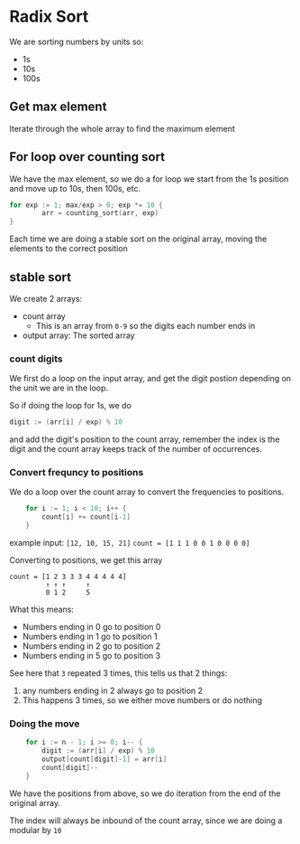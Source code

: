 # Radix Sort

We are sorting numbers by units so:
- 1s
- 10s
- 100s

## Get max element
Iterate through the whole array to find the maximum element

## For loop over counting sort
We have the max element, so we do a for loop
we start from the 1s position and move up to 10s, then 100s, etc.

```go
for exp := 1; max/exp > 0; exp *= 10 {
		arr = counting_sort(arr, exp)
}
```

Each time we are doing a stable sort on the original array, moving the elements to the correct position

## stable sort
We create 2 arrays:
- count array
  - This is an array from `0-9` so the digits each number ends in
- output array: The sorted array
  
### count digits
We first do a loop on the input array, and get the digit postion depending on the unit we are in the loop.

So if doing the loop for 1s, we do
```go
digit := (arr[i] / exp) % 10
```
and add the digit's position to the count array, remember the index is the digit and the count array keeps track of the number of occurrences.


### Convert frequncy to positions 
We do a loop over the count array to convert the frequencies to positions.
```go
	for i := 1; i < 10; i++ {
		count[i] += count[i-1]
	}
```

example input: `[12, 10, 15, 21]`
`count = [1 1 1 0 0 1 0 0 0 0]`

Converting to positions, we get this array
```less
count = [1 2 3 3 3 4 4 4 4 4]
         ↑ ↑ ↑     ↑
         0 1 2     5
```

What this means:
- Numbers ending in 0 go to position 0
- Numbers ending in 1 go to position 1
- Numbers ending in 2 go to position 2
- Numbers ending in 5 go to position 3

See here that `3` repeated 3 times, this tells us that 2 things:
1. any numbers ending in 2 always go to position 2
2. This happens 3 times, so we either move numbers or do nothing

### Doing the move
```go
	for i := n - 1; i >= 0; i-- {
		digit := (arr[i] / exp) % 10
		output[count[digit]-1] = arr[i]
		count[digit]--
	}
```

We have the positions from above, so we do iteration from the end of the original array.

The index will always be inbound of the count array, since we are doing a modular by `10`